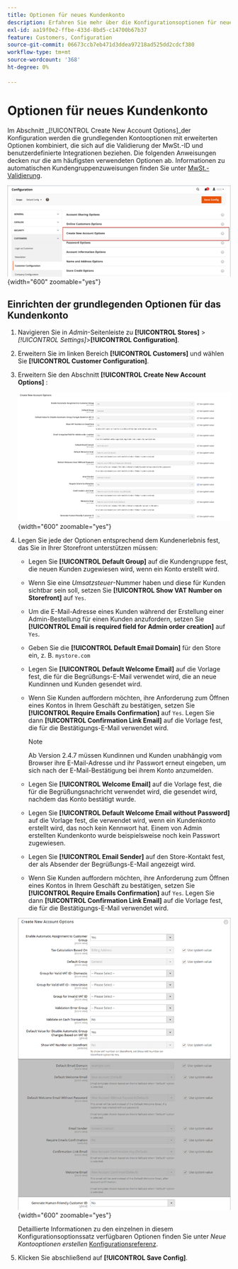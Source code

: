 ```yaml
---
title: Optionen für neues Kundenkonto
description: Erfahren Sie mehr über die Konfigurationsoptionen für neue Kundenkonten in Ihrem Geschäft.
exl-id: aa19f0e2-ffbe-433d-8bd5-c14700b67b37
feature: Customers, Configuration
source-git-commit: 06673ccb7eb471d3ddea97218ad525dd2cdcf380
workflow-type: tm+mt
source-wordcount: '368'
ht-degree: 0%

---
```


# Optionen für neues Kundenkonto

Im Abschnitt _[!UICONTROL Create New Account Options]_der Konfiguration werden die grundlegenden Kontooptionen mit erweiterten Optionen kombiniert, die sich auf die Validierung der MwSt.-ID und benutzerdefinierte Integrationen beziehen. Die folgenden Anweisungen decken nur die am häufigsten verwendeten Optionen ab. Informationen zu automatischen Kundengruppenzuweisungen finden Sie unter [MwSt.-Validierung](../stores-purchase/vat.md).

![Neue Kontooptionen erstellen](assets/customer-configuration-create-new-account-options.png){width="600" zoomable="yes"}

## Einrichten der grundlegenden Optionen für das Kundenkonto

1. Navigieren Sie in _Admin_-Seitenleiste zu **[!UICONTROL Stores]** > _[!UICONTROL Settings]_>**[!UICONTROL Configuration]**.

1. Erweitern Sie im linken Bereich **[!UICONTROL Customers]** und wählen Sie **[!UICONTROL Customer Configuration]**.

1. Erweitern Sie den Abschnitt **[!UICONTROL Create New Account Options]** :

   ![Standardeinstellungen für Optionen für neues Konto erstellen](../configuration-reference/customers/assets/customer-configuration-create-new-account-options.png){width="600" zoomable="yes"}

1. Legen Sie jede der Optionen entsprechend dem Kundenerlebnis fest, das Sie in Ihrer Storefront unterstützen müssen:

   - Legen Sie **[!UICONTROL Default Group]** auf die Kundengruppe fest, die neuen Kunden zugewiesen wird, wenn ein Konto erstellt wird.

   - Wenn Sie eine _Umsatzsteuer_-Nummer haben und diese für Kunden sichtbar sein soll, setzen Sie **[!UICONTROL Show VAT Number on Storefront]** auf `Yes`.

   - Um die E-Mail-Adresse eines Kunden während der Erstellung einer Admin-Bestellung für einen Kunden anzufordern, setzen Sie **[!UICONTROL Email is required field for Admin order creation]** auf `Yes`.

   - Geben Sie die **[!UICONTROL Default Email Domain]** für den Store ein, z. B. `mystore.com`

   - Legen Sie **[!UICONTROL Default Welcome Email]** auf die Vorlage fest, die für die Begrüßungs-E-Mail verwendet wird, die an neue Kundinnen und Kunden gesendet wird.

   - Wenn Sie Kunden auffordern möchten, ihre Anforderung zum Öffnen eines Kontos in Ihrem Geschäft zu bestätigen, setzen Sie **[!UICONTROL Require Emails Confirmation]** auf `Yes`. Legen Sie dann **[!UICONTROL Confirmation Link Email]** auf die Vorlage fest, die für die Bestätigungs-E-Mail verwendet wird.

     >[!NOTE]
     >
     >Ab Version 2.4.7 müssen Kundinnen und Kunden unabhängig vom Browser ihre E-Mail-Adresse und ihr Passwort erneut eingeben, um sich nach der E-Mail-Bestätigung bei ihrem Konto anzumelden.

   - Legen Sie **[!UICONTROL Welcome Email]** auf die Vorlage fest, die für die Begrüßungsnachricht verwendet wird, die gesendet wird, nachdem das Konto bestätigt wurde.

   - Legen Sie **[!UICONTROL Default Welcome Email without Password]** auf die Vorlage fest, die verwendet wird, wenn ein Kundenkonto erstellt wird, das noch kein Kennwort hat. Einem von Admin erstellten Kundenkonto wurde beispielsweise noch kein Passwort zugewiesen.

   - Legen Sie **[!UICONTROL Email Sender]** auf den Store-Kontakt fest, der als Absender der Begrüßungs-E-Mail angezeigt wird.

   - Wenn Sie Kunden auffordern möchten, ihre Anforderung zum Öffnen eines Kontos in Ihrem Geschäft zu bestätigen, setzen Sie **[!UICONTROL Require Emails Confirmation]** auf `Yes`. Legen Sie dann **[!UICONTROL Confirmation Link Email]** auf die Vorlage fest, die für die Bestätigungs-E-Mail verwendet wird.

   ![Erstellen neuer Kontooptionen mit aktivierter MwSt.-Nummer](../configuration-reference/customers/assets/customer-configuration-create-new-account-options-vat.png){width="600" zoomable="yes"}

   Detaillierte Informationen zu den einzelnen in diesem Konfigurationsoptionssatz verfügbaren Optionen finden Sie unter _Neue Kontooptionen erstellen_ [Konfigurationsreferenz](../configuration-reference/customers/customer-configuration.md).

1. Klicken Sie abschließend auf **[!UICONTROL Save Config]**.
